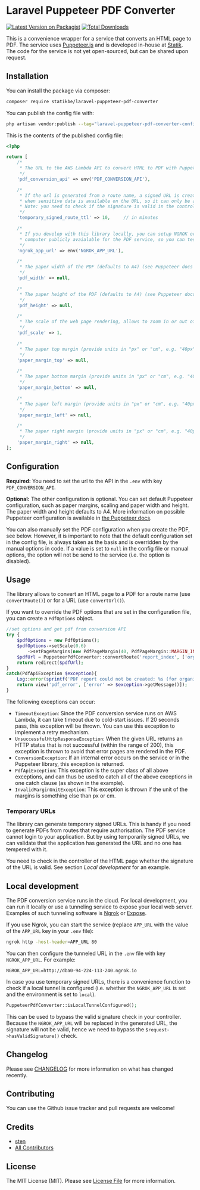 # Laravel Puppeteer PDF Converter

[![Latest Version on Packagist](https://img.shields.io/packagist/v/statikbe/laravel-puppeteer-pdf-converter.svg?style=flat-square)](https://packagist.org/packages/statikbe/laravel-puppeteer-pdf-converter)
[![Total Downloads](https://img.shields.io/packagist/dt/statikbe/laravel-puppeteer-pdf-converter.svg?style=flat-square)](https://packagist.org/packages/statikbe/laravel-puppeteer-pdf-converter)


This is a convenience wrapper for a service that converts an HTML page to PDF. The service uses [Puppeteer.js](https://pptr.dev/) 
and is developed in-house at [Statik](https://www.statik.be). The code for the service is not yet open-sourced, but can be shared upon request.

## Installation

You can install the package via composer:

```bash
composer require statikbe/laravel-puppeteer-pdf-converter
```

You can publish the config file with:

```bash
php artisan vendor:publish --tag="laravel-puppeteer-pdf-converter-config"
```

This is the contents of the published config file:

```php
<?php

return [
    /*
     * The URL to the AWS Lambda API to convert HTML to PDF with Puppeteer.
     */
    'pdf_conversion_api' => env('PDF_CONVERSION_API'),

    /*
     * If the url is generated from a route name, a signed URL is created with a time-to-live (TTL). This is useful
     * when sensitive data is available on the URL, so it can only be accessed from a signed url.
     * Note: you need to check if the signature is valid in the controller of the route.
     */
    'temporary_signed_route_ttl' => 10,     // in minutes

    /*
     * If you develop with this library locally, you can setup NGROK or some other tunneling service to make your local
     * computer publicly avaialable for the PDF service, so you can test the PDF conversion while developing.
     */
    'ngrok_app_url' => env('NGROK_APP_URL'),

    /*
     * The paper width of the PDF (defaults to A4) (see Puppeteer docs for details, https://pptr.dev/#?product=Puppeteer&version=v10.4.0&show=api-pagepdfoptions)
     */
    'pdf_width' => null,

    /*
     * The paper height of the PDF (defaults to A4) (see Puppeteer docs for details, https://pptr.dev/#?product=Puppeteer&version=v10.4.0&show=api-pagepdfoptions)
     */
    'pdf_height' => null,

    /*
     * The scale of the web page rendering, allows to zoom in or out of the page (defaults to 1, must be between 0.1 and 2)
     */
    'pdf_scale' => 1,

    /*
     * The paper top margin (provide units in "px" or "cm", e.g. "40px")
     */
    'paper_margin_top' => null,

    /*
     * The paper bottom margin (provide units in "px" or "cm", e.g. "40px")
     */
    'paper_margin_bottom' => null,

    /*
     * The paper left margin (provide units in "px" or "cm", e.g. "40px")
     */
    'paper_margin_left' => null,

    /*
     * The paper right margin (provide units in "px" or "cm", e.g. "40px")
     */
    'paper_margin_right' => null,
];
```

## Configuration

**Required:** You need to set the url to the API in the `.env` with key `PDF_CONVERSION_API`.

**Optional:** The other configuration is optional. You can set default Puppeteer configuration, such as paper margins, scaling and paper width and height.
The paper width and height defaults to A4.
More information on possible Puppeteer configuration is available in [the Puppeteer docs](https://pptr.dev/#?product=Puppeteer&version=v10.4.0&show=api-pagepdfoptions).

You can also manually set the PDF configuration when you create the PDF, see below. However, it is important to note that the 
default configuration set in the config file, is always taken as the basis and is overridden by the manual options in code.
If a value is set to `null` in the config file or manual options, the option will not be send to the service 
(i.e. the option is disabled).   

## Usage

The library allows to convert an HTML page to a PDF for a route name (use `convertRoute()`) or for a URL (use `convertUrl()`).

If you want to override the PDF options that are set in the configuration file, you can create a `PdfOptions` object. 

```php
//set options and get pdf from conversion API
try {
    $pdfOptions = new PdfOptions();
    $pdfOptions->setScale(0.6)
        ->setPageMargins(new PdfPageMargin(40, PdfPageMargin::MARGIN_IN_PIXELS));
    $pdfUrl = PuppeteerPdfConverter::convertRoute('report_index', ['organisation' => $organisation], $pdfOptions);
    return redirect($pdfUrl);
}
catch(PdfApiException $exception){
    Log::error(sprintf('PDF report could not be created: %s (for organisation: %s)', $exception->getMessage(), $organisation));
    return view('pdf_error', ['error' => $exception->getMessage()]);
}
```

The following exceptions can occur:

- `TimeoutException`: 
    Since the PDF conversion service runs on AWS Lambda, it can take timeout due to cold-start issues. 
    If 20 seconds pass, this exception will be thrown. You can use this exception to implement a retry mechanism.
- `UnsuccessfulHttpResponseException`:
    When the given URL returns an HTTP status that is not successful (within the range of 200), this exception is thrown
    to avoid that error pages are rendered in the PDF.
- `ConversionException`: 
    If an internal error occurs on the service or in the Puppeteer library, this exception is returned.
- `PdfApiException`:
    This exception is the super class of all above exceptions, and can thus be used to catch all of the above exceptions 
    in one catch clause (as shown in the example). 
- `InvalidMarginUnitException`:
    This exception is thrown if the unit of the margins is something else than px or cm.   

### Temporary URLs

The library can generate temporary signed URLs. This is handy if you need to generate PDFs from routes that require authorisation. 
The PDF service cannot login to your application. But by using temporarily signed URLs, we can validate that the application 
has generated the URL and no one has tempered with it.

You need to check in the controller of the HTML page whether the signature of the URL is valid. 
See section *Local development* for an example.

## Local development

The PDF conversion service runs in the cloud. For local development, you can run it locally or use a tunneling service
to expose your local web server. Examples of such tunneling software is [Ngrok](https://ngrok.com/) or [Expose](https://expose.dev/).

If you use Ngrok, you can start the service (replace `APP_URL` with the value of the `APP_URL` key in your `.env` file):

```bash
ngrok http -host-header=APP_URL 80
```

You can then configure the tunneled URL in the `.env` file with key `NGROK_APP_URL`. For example:

```
NGROK_APP_URL=http://dba0-94-224-113-240.ngrok.io
```

In case you use temporary signed URLs, there is a convenience function to check if a local tunnel is configured 
(i.e. whether the `NGROK_APP_URL` is set and the environment is set to `local`). 

```php
PuppeteerPdfConverter::isLocalTunnelConfigured();
```

This can be used to bypass the valid signature check in your controller. Because the `NGROK_APP_URL` will be replaced 
in the generated URL, the signature will not be valid, hence we need to bypass the `$request->hasValidSignature()` check.

## Changelog

Please see [CHANGELOG](CHANGELOG.md) for more information on what has changed recently.

## Contributing

You can use the Github issue tracker and pull requests are welcome!

## Credits

- [sten](https://github.com/sten)
- [All Contributors](../../contributors)

## License

The MIT License (MIT). Please see [License File](LICENSE.md) for more information.
